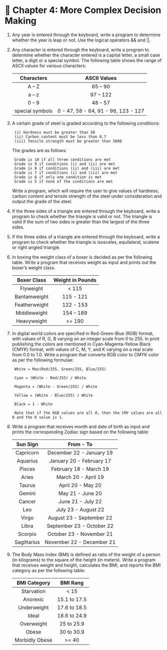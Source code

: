 # 📌 Chapter 4: More Complex Decision Making

1. Any year is entered through the keyboard, write a program to
determine whether the year is leap or not. Use the logical operators
&& and ||.

1. Any character is entered through the keyboard, write a program to
determine whether the character entered is a capital letter, a small
case letter, a digit or a special symbol.
The following table shows the range of ASCII values for various
characters:

    | Characters      |  ASCII Values                        |
    |:---------------:|:------------------------------------:|
    |   A – Z         |     65 – 90                          |
    |   a – z         |    97 – 122                          |
    |   0 – 9         |    48 – 57                           |
    | special symbols |  0 - 47, 58 - 64, 91 - 96, 123 - 127 |

1. A certain grade of steel is graded according to the following
conditions:

        (i) Hardness must be greater than 50 
        (ii) Carbon content must be less than 0.7
        (iii) Tensile strength must be greater than 5600

    The grades are as follows:  

        Grade is 10 if all three conditions are met 
        Grade is 9 if conditions (i) and (ii) are met 
        Grade is 8 if conditions (ii) and (iii) are met 
        Grade is 7 if conditions (i) and (iii) are met 
        Grade is 6 if only one condition is met 
        Grade is 5 if none of the conditions are met

    Write a program, which will require the user to give values of
hardness, carbon content and tensile strength of the steel under
consideration and output the grade of the steel.

1. If the three sides of a triangle are entered through the keyboard,
write a program to check whether the triangle is valid or not. The
triangle is valid if the sum of two sides is greater than the largest of the three sides.

1. If the three sides of a triangle are entered through the keyboard,
write a program to check whether the triangle is isosceles,
equilateral, scalene or right angled triangle.

1. In boxing the weight class of a boxer is decided as per the following
table. Write a program that receives weight as input and prints out
the boxer’s weight class.

    | Boxer Class    | Weight in Pounds |
    |:--------------:|:----------------:|
    |  Flyweight     | < 115            |
    | Bantamweight   | 115 - 121        |
    | Featherweight  | 122 - 153        |
    | Middleweight   | 154 – 189        |
    | Heavyweight    | >= 190           |

1. In digital world colors are specified in Red-Green-Blue (RGB) format,
with values of R, G, B varying on an integer scale from 0 to 255. In
print publishing the colors are mentioned in Cyan-Magenta-Yellow
Black (CMYK) format, with values of C, M, Y, and K varying on a real
scale from 0.0 to 1.0. Write a program that converts RGB color to
CMYK color as per the following formulae:  

        White = Max(Red/255, Green/255, Blue/255)

        Cyan = (White - Red/255) / White

        Magenta = (White - Green/255) / White

        Yellow = (White - Blue/255) / White

        Black = 1 - White

        Note that if the RGB values are all 0, then the CMY values are all 0 and the K value is 1. 

1. Write a program that receives month and date of birth as input and
prints the corresponding Zodiac sign based on the following table:

    | Sun Sign       | From - To                  |
    | :------------: | :------------------------: |
    | Capricorn      | December 22 - January 19   |
    | Aquarius       | January 20 - February 17   |
    | Pisces         | February 18 - March 19     |
    | Aries          | March 20 - April 19        |
    | Taurus         | April 20 - May 20          |
    | Gemini         | May 21 - June 20           |
    | Cancer         | June 21 - July 22          |
    | Leo            | July 23 - August 22        |
    | Virgo          | August 23 - September 22   |
    | Libra          | September 23 - October 22  |
    | Scorpio        | October 23 - November 21   |
    | Sagittarius    | November 22 - December 21  |

1. The Body Mass Index (BMI) is defined as ratio of the weight of a
person (in kilograms) to the square of the height (in meters). Write
a program that receives weight and height, calculates the BMI, and
reports the BMI category as per the following table:

    | BMI Category        | BMI Rang       |
    | :-----------------: | :------------: |
    | Starvation          | < 15           |
    | Anorexic            | 15.1 to 17.5   |
    | Underweight         | 17.6 to 18.5   |
    | Ideal               | 18.6 to 24.9   |
    | Overweight          | 25 to 25.9     |
    | Obese               | 30 to 30.9     |
    | Morbidly Obese      | >= 40          |
